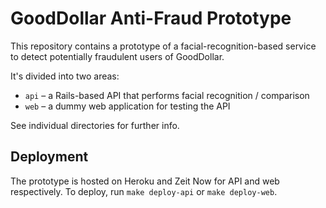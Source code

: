 # GoodDollar Anti-Fraud Prototype

This repository contains a prototype of a facial-recognition-based service to detect potentially fraudulent users of GoodDollar.

It's divided into two areas:

- `api` – a Rails-based API that performs facial recognition / comparison
- `web` – a dummy web application for testing the API

See individual directories for further info.

## Deployment

The prototype is hosted on Heroku and Zeit Now for API and web respectively. To deploy, run `make deploy-api` or `make deploy-web`.
